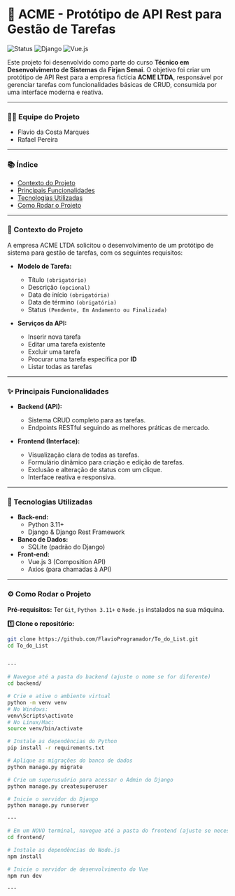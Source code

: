 # 📝 ACME - Protótipo de API Rest para Gestão de Tarefas

![Status](https://img.shields.io/badge/status-concluído-green)
![Django](https://img.shields.io/badge/Django-092E20?style=for-the-badge&logo=django&logoColor=green)
![Vue.js](https://img.shields.io/badge/Vue.js-35495E?style=for-the-badge&logo=vue.js&logoColor=4FC08D)

Este projeto foi desenvolvido como parte do curso **Técnico em Desenvolvimento de Sistemas** da **Firjan Senai**. O objetivo foi criar um protótipo de API Rest para a empresa fictícia **ACME LTDA**, responsável por gerenciar tarefas com funcionalidades básicas de CRUD, consumida por uma interface moderna e reativa.

---

### 👨‍💻 Equipe do Projeto
- Flavio da Costa Marques
- Rafael Pereira

---

### 📚 Índice

- [Contexto do Projeto](#-contexto-do-projeto)
- [Principais Funcionalidades](#-principais-funcionalidades)
- [Tecnologias Utilizadas](#-tecnologias-utilizadas)
- [Como Rodar o Projeto](#-como-rodar-o-projeto)

---

### 🎯 Contexto do Projeto

A empresa ACME LTDA solicitou o desenvolvimento de um protótipo de sistema para gestão de tarefas, com os seguintes requisitos:

- **Modelo de Tarefa:**
  - Título `(obrigatório)`
  - Descrição `(opcional)`
  - Data de início `(obrigatória)`
  - Data de término `(obrigatória)`
  - Status `(Pendente, Em Andamento ou Finalizada)`

- **Serviços da API:**
  - Inserir nova tarefa
  - Editar uma tarefa existente
  - Excluir uma tarefa
  - Procurar uma tarefa específica por **ID**
  - Listar todas as tarefas

---

### ✨ Principais Funcionalidades

- **Backend (API):**
  - Sistema CRUD completo para as tarefas.
  - Endpoints RESTful seguindo as melhores práticas de mercado.

- **Frontend (Interface):**
  - Visualização clara de todas as tarefas.
  - Formulário dinâmico para criação e edição de tarefas.
  - Exclusão e alteração de status com um clique.
  - Interface reativa e responsiva.

---

### 🚀 Tecnologias Utilizadas

- **Back-end:**
  - Python 3.11+
  - Django & Django Rest Framework
- **Banco de Dados:**
  - SQLite (padrão do Django)
- **Front-end:**
  - Vue.js 3 (Composition API)
  - Axios (para chamadas à API)

---

### ⚙️ Como Rodar o Projeto

**Pré-requisitos:** Ter `Git`, `Python 3.11+` e `Node.js` instalados na sua máquina.

**1️⃣ Clone o repositório:**
```bash
git clone https://github.com/FlavioProgramador/To_do_List.git
cd To_do_List


---

# Navegue até a pasta do backend (ajuste o nome se for diferente)
cd backend/

# Crie e ative o ambiente virtual
python -m venv venv
# No Windows:
venv\Scripts\activate
# No Linux/Mac:
source venv/bin/activate

# Instale as dependências do Python
pip install -r requirements.txt

# Aplique as migrações do banco de dados
python manage.py migrate

# Crie um superusuário para acessar o Admin do Django
python manage.py createsuperuser

# Inicie o servidor do Django
python manage.py runserver

---

# Em um NOVO terminal, navegue até a pasta do frontend (ajuste se necessário)
cd frontend/

# Instale as dependências do Node.js
npm install

# Inicie o servidor de desenvolvimento do Vue
npm run dev

---
